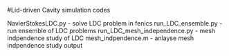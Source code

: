#Lid-driven Cavity simulation codes

NavierStokesLDC.py - solve LDC problem in fenics 
run_LDC_ensemble.py - run ensemble of LDC problems
run_LDC_mesh_independence.py - mesh indpendence study of LDC
mesh_indpendence.m - anlayse mesh indpendence study output
